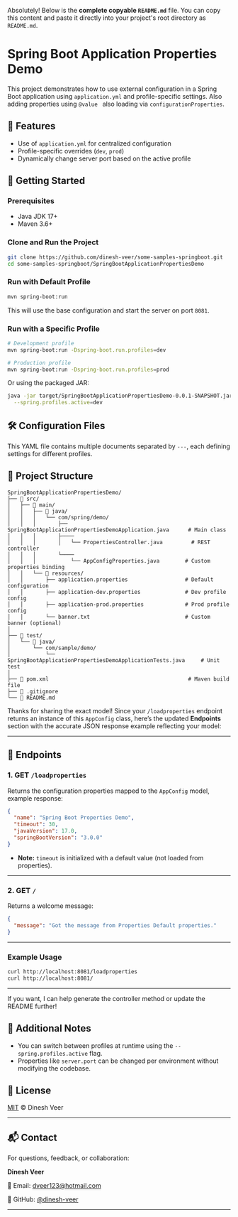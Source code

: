 Absolutely! Below is the **complete copyable `README.md`** file. You can copy this content and paste it directly into your project's root directory as `README.md`.

# Spring Boot Application Properties Demo

This project demonstrates how to use external configuration in a Spring Boot application using `application.yml` and profile-specific settings.
Also adding properties using `@value ` also loading via `configurationProperties`.

## 🧩 Features

- Use of `application.yml` for centralized configuration
- Profile-specific overrides (`dev`, `prod`)
- Dynamically change server port based on the active profile

## 🚀 Getting Started

### Prerequisites

- Java JDK 17+
- Maven 3.6+

### Clone and Run the Project

```bash
git clone https://github.com/dinesh-veer/some-samples-springboot.git
cd some-samples-springboot/SpringBootApplicationPropertiesDemo
````

### Run with Default Profile

```bash
mvn spring-boot:run
```

This will use the base configuration and start the server on port `8081`.

### Run with a Specific Profile

```bash
# Development profile
mvn spring-boot:run -Dspring-boot.run.profiles=dev

# Production profile
mvn spring-boot:run -Dspring-boot.run.profiles=prod
```

Or using the packaged JAR:

```bash
java -jar target/SpringBootApplicationPropertiesDemo-0.0.1-SNAPSHOT.jar \
  --spring.profiles.active=dev
```

## 🛠 Configuration Files

This YAML file contains multiple documents separated by `---`, each defining settings for different profiles.

## 📂 Project Structure
```
SpringBootApplicationPropertiesDemo/
├── 📁 src/
│   ├── 📁 main/
│   │   ├── 📁 java/
│   │   │   └── com/spring/demo/
│   │   │       ├── SpringBootApplicationPropertiesDemoApplication.java      # Main class
│   │   │       ├────
│   │   │       │   └── PropertiesController.java         # REST controller
│   │   │       └────
│   │   │           └── AppConfigProperties.java        # Custom properties binding
│   │   └── 📁 resources/
│   │       ├── application.properties                  # Default configuration
│   │       ├── application-dev.properties              # Dev profile config
│   │       ├── application-prod.properties             # Prod profile config
│   │       └── banner.txt                              # Custom banner (optional)
│
├── 📁 test/
│   └── 📁 java/
│       └── com/sample/demo/
│           └── SpringBootApplicationPropertiesDemoApplicationTests.java     # Unit test
│
├── 📄 pom.xml                                            # Maven build file
├── 📄 .gitignore
└── 📄 README.md
```
Thanks for sharing the exact model! Since your `/loadproperties` endpoint returns an instance of this `AppConfig` class, here’s the updated **Endpoints** section with the accurate JSON response example reflecting your model:

---

## 🚀 Endpoints

### 1. GET `/loadproperties`

Returns the configuration properties mapped to the `AppConfig` model, example response:

```json
{
  "name": "Spring Boot Properties Demo",
  "timeout": 30,
  "javaVersion": 17.0,
  "springBootVersion": "3.0.0"
}
```

* **Note:**
  `timeout` is initialized with a default value (not loaded from properties).

---

### 2. GET `/`

Returns a welcome message:

```json
{
  "message": "Got the message from Properties Default properties."
}
```

---

### Example Usage

```bash
curl http://localhost:8081/loadproperties
curl http://localhost:8081/
```

---

If you want, I can help generate the controller method or update the README further!

## 📘 Additional Notes

* You can switch between profiles at runtime using the `--spring.profiles.active` flag.
* Properties like `server.port` can be changed per environment without modifying the codebase.

## 📝 License

[MIT](../LICENSE) © Dinesh Veer

---
## 📬 Contact

For questions, feedback, or collaboration:

**Dinesh Veer**

📧 Email: [dveer123@hotmail.com](mailto:dveer123@hotmail.com)

🔗 GitHub: [@dinesh-veer](https://github.com/dinesh-veer)

---

